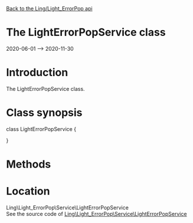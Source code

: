 [Back to the Ling/Light_ErrorPop api](https://github.com/lingtalfi/Light_ErrorPop/blob/master/doc/api/Ling/Light_ErrorPop.md)



The LightErrorPopService class
================
2020-06-01 --> 2020-11-30






Introduction
============

The LightErrorPopService class.



Class synopsis
==============


class <span class="pl-k">LightErrorPopService</span>  {

}






Methods
==============






Location
=============
Ling\Light_ErrorPop\Service\LightErrorPopService<br>
See the source code of [Ling\Light_ErrorPop\Service\LightErrorPopService](https://github.com/lingtalfi/Light_ErrorPop/blob/master/Service/LightErrorPopService.php)



